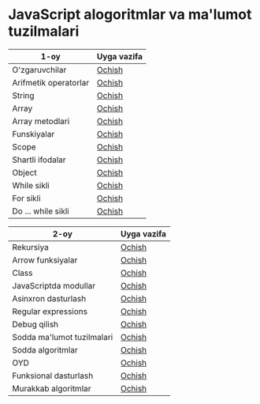 # JavaScript alogoritmlar va ma'lumot tuzilmalari

| 1-oy                  | Uyga vazifa |
| - | - |
| O'zgaruvchilar        |  [Ochish](./homeworks/1.md) |
| Arifmetik operatorlar |  [Ochish](./homeworks/2.md) |
| String                |  [Ochish](./homeworks/3.md) |
| Array                 |  [Ochish](./homeworks/4.md) |
| Array metodlari       |  [Ochish](./homeworks/5.md) |
| Funskiyalar           |  [Ochish](./homeworks/6.md) |
| Scope                 |  [Ochish](./homeworks/7.md) |
| Shartli ifodalar      |  [Ochish](./homeworks/8.md) |
| Object                |  [Ochish](./homeworks/9.md) |
| While sikli           |  [Ochish](./homeworks/10.md) |
| For sikli             |  [Ochish](./homeworks/11.md) |
| Do ... while sikli    |  [Ochish](./homeworks/12.md) |

| 2-oy                       | Uyga vazifa |
| - | - |
| Rekursiya                  |  [Ochish](./homeworks/13.md) |
| Arrow funksiyalar          |  [Ochish](./homeworks/14.md) |
| Class                      |  [Ochish](./homeworks/15.md) |
| JavaScriptda modullar      |  [Ochish](./homeworks/16.md) |
| Asinxron dasturlash        |  [Ochish](./homeworks/17.md) |
| Regular expressions        |  [Ochish](./homeworks/18.md) |
| Debug qilish               |  [Ochish](./homeworks/19.md) |
| Sodda ma'lumot tuzilmalari |  [Ochish](./homeworks/20.md) |
| Sodda algoritmlar          |  [Ochish](./homeworks/21.md) |
| OYD                        |  [Ochish](./homeworks/22.md) |
| Funksional dasturlash      |  [Ochish](./homeworks/23.md) |
| Murakkab algoritmlar       |  [Ochish](./homeworks/24.md) |
